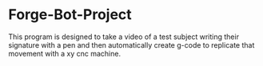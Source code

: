 # Forge-Bot-Project
This program is designed to take a video of a test subject writing their signature with a pen and then automatically create g-code to replicate that movement with a xy cnc machine.
